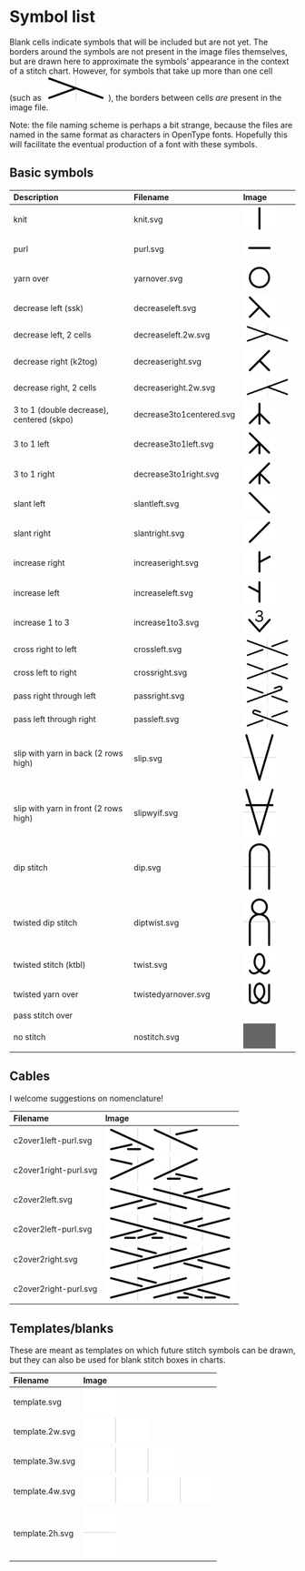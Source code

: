 # Symbol list

Blank cells indicate symbols that will be included but are not yet. The <span class='bordered'>borders</span> around the symbols are not present in the image files themselves, but are drawn here to approximate the symbols’ appearance in the context of a stitch chart. However, for symbols that take up more than one cell (such as ![decrease left, 2 cells](../JIS/decreaseleft.2w.svg)), the borders between cells _are_ present in the image file.

Note: the file naming scheme is perhaps a bit strange, because the files are named in the same format as characters in OpenType fonts. Hopefully this will facilitate the eventual production of a font with these symbols.

## Basic symbols

| Description                               | Filename                 | Image                                                   |
|:------------------------------------------|:-------------------------|:--------------------------------------------------------|
| knit                                      | knit.svg                 | ![knit](../JIS/knit.svg)                                |
| purl                                      | purl.svg                 | ![purl](../JIS/purl.svg)                                |
| yarn over                                 | yarnover.svg             | ![yarn over](../JIS/yarnover.svg)                       |
| decrease left (ssk)                       | decreaseleft.svg         | ![decrease left](../JIS/decreaseleft.svg)               |
| decrease left, 2 cells                    | decreaseleft.2w.svg      | ![decrease left, 2 cells](../JIS/decreaseleft.2w.svg)   |
| decrease right (k2tog)                    | decreaseright.svg        | ![decrease right](../JIS/decreaseright.svg)             |
| decrease right, 2 cells                   | decreaseright.2w.svg     | ![decrease right, 2 cells](../JIS/decreaseright.2w.svg) |
| 3 to 1 (double decrease), centered (skpo) | decrease3to1centered.svg | ![3 to 1 centered](../JIS/decrease3to1centered.svg)     |
| 3 to 1 left                               | decrease3to1left.svg     | ![3 to 1 left](../JIS/decrease3to1left.svg)             |
| 3 to 1 right                              | decrease3to1right.svg    | ![3 to 1 right](../JIS/decrease3to1right.svg)           |
| slant left                                | slantleft.svg            | ![slant left](../JIS/slantleft.svg)                     |
| slant right                               | slantright.svg           | ![slant right](../JIS/slantright.svg)                   |
| increase right                            | increaseright.svg        | ![increase right](../JIS/increaseright.svg)             |
| increase left                             | increaseleft.svg         | ![increase left](../JIS/increaseleft.svg)               |
| increase 1 to 3                           | increase1to3.svg         | ![1 to 3](../JIS/increase1to3.svg)                      |
| cross right to left                       | crossleft.svg            | ![cross left](../JIS/crossleft.svg)                     |
| cross left to right                       | crossright.svg           | ![cross right](../JIS/crossright.svg)                   |
| pass right through left                   | passright.svg            | ![pass right](../JIS/passright.svg)                     |
| pass left through right                   | passleft.svg             | ![pass left](../JIS/passleft.svg)                       |
| slip with yarn in back (2 rows high)      | slip.svg                 | ![slip](../JIS/slip.svg)                                |
| slip with yarn in front (2 rows high)     | slipwyif.svg             | ![slip with yarn in front](../JIS/slipwyif.svg)         |
| dip stitch                                | dip.svg                  | ![dip](../JIS/dip.svg)                                  |
| twisted dip stitch                        | diptwist.svg             | ![twisted dip](../JIS/diptwist.svg)                     |
| twisted stitch (ktbl)                     | twist.svg                | ![twist](../JIS/twist.svg)                              |
| twisted yarn over                         | twistedyarnover.svg      | ![twisted yarn over](../JIS/twistedyarnover.svg)        |
| pass stitch over                          |                          |                                                         |
| no stitch                                 | nostitch.svg             | ![no stitch](../JIS/nostitch.svg)                       |

## Cables

I welcome suggestions on nomenclature!

| Filename              | Image                                                 |
|:----------------------|:------------------------------------------------------|
| c2over1left-purl.svg  | ![2 over 1 left, purl](../JIS/c2over1left-purl.svg)   |
| c2over1right-purl.svg | ![2 over 1 right, purl](../JIS/c2over1right-purl.svg) |
| c2over2left.svg       | ![2 over 2 left](../JIS/c2over2left.svg)              |
| c2over2left-purl.svg  | ![2 over 2 left, purl](../JIS/c2over2left-purl.svg)   |
| c2over2right.svg      | ![2 over 2 right](../JIS/c2over2right.svg)            |
| c2over2right-purl.svg | ![2 over 2 right, purl](../JIS/c2over2right-purl.svg) |

## Templates/blanks

These are meant as templates on which future stitch symbols can be drawn, but they can also be used for blank stitch boxes in charts.

| Filename        | Image                               |
|:----------------|:------------------------------------|
| template.svg    | ![single cell](../JIS/template.svg) |
| template.2w.svg | ![2 cells](../JIS/template.2w.svg)  |
| template.3w.svg | ![3 cells](../JIS/template.3w.svg)  |
| template.4w.svg | ![4 cells](../JIS/template.4w.svg)  |
| template.2h.svg | ![2 rows](../JIS/template.2h.svg)   |
